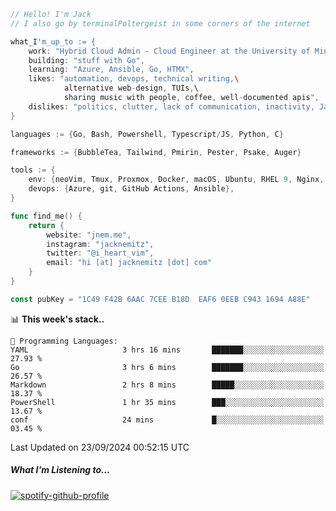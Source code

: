 ```go
// Hello! I'm Jack
// I also go by terminalPoltergeist in some corners of the internet

what_I'm_up_to := {
    work: "Hybrid Cloud Admin - Cloud Engineer at the University of Minnesota",
    building: "stuff with Go",
    learning: "Azure, Ansible, Go, HTMX",
    likes: "automation, devops, technical writing,\
            alternative web-design, TUIs,\
            sharing music with people, coffee, well-documented apis",
    dislikes: "politics, clutter, lack of communication, inactivity, Java",
}

languages := {Go, Bash, Powershell, Typescript/JS, Python, C}

frameworks := {BubbleTea, Tailwind, Pmirin, Pester, Psake, Auger}

tools := {
    env: {neoVim, Tmux, Proxmox, Docker, macOS, Ubuntu, RHEL 9, Nginx, DigitalOcean, Cloudflare},
    devops: {Azure, git, GitHub Actions, Ansible},
}

func find_me() {
    return {
        website: "jnem.me",
        instagram: "jacknemitz",
        twitter: "@i_heart_vim",
        email: "hi [at] jacknemitz [dot] com"
    }
}

const pubKey = "1C49 F42B 6AAC 7CEE B18D  EAF6 0EEB C943 1694 A88E"
```

<!--START_SECTION:waka-->
📊 **This week's stack..** 

```text
💬 Programming Languages: 
YAML                     3 hrs 16 mins       ███████░░░░░░░░░░░░░░░░░░   27.93 % 
Go                       3 hrs 6 mins        ███████░░░░░░░░░░░░░░░░░░   26.57 % 
Markdown                 2 hrs 8 mins        █████░░░░░░░░░░░░░░░░░░░░   18.37 % 
PowerShell               1 hr 35 mins        ███░░░░░░░░░░░░░░░░░░░░░░   13.67 % 
conf                     24 mins             █░░░░░░░░░░░░░░░░░░░░░░░░   03.45 % 
```


 Last Updated on 23/09/2024 00:52:15 UTC
<!--END_SECTION:waka-->

##### What I'm Listening to...

[![spotify-github-profile](https://jnem.me/listening-item?maxAge=2592000)](https://jnem.me/listening)
